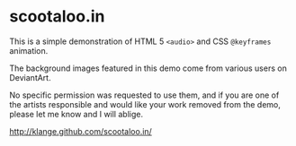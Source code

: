 # scootaloo.in

This is a simple demonstration of HTML 5 `<audio>` and CSS `@keyframes` animation.

The background images featured in this demo come from various users on DeviantArt.

No specific permission was requested to use them, and if you are one of the artists responsible and would like your work removed from the demo, please let me know and I will ablige.

http://klange.github.com/scootaloo.in/
